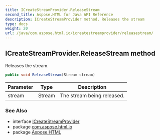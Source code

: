 ```yaml
---
title: ICreateStreamProvider.ReleaseStream
second_title: Aspose.HTML for Java API Reference
description: ICreateStreamProvider method. Releases the stream
type: docs
weight: 20
url: /java/com.aspose.html.io/icreatestreamprovider/releasestream/
---
```

## ICreateStreamProvider.ReleaseStream method

Releases the stream.

```java
public void ReleaseStream(Stream stream)
```

| Parameter | Type | Description |
| --- | --- | --- |
| stream | Stream | The stream being released. |

### See Also

* interface [ICreateStreamProvider](../)
* package [com.aspose.html.io](../../icreatestreamprovider/)
* package [Aspose.HTML](../../../)
